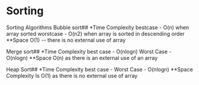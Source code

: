 # Sorting
Sorting Algorithms
Bubble sort##
*Time Complexity
bestcase - O(n) when array sorted
worstcase - O(n2) when array is sorted in descending order
**Space O(1) -- there is no external use of array

Merge sort##
*Time Complexity
best case - O(nlogn)
Worst Case - O(nlogn) 
**Space O(n) as there is an external use of an array

Heap Sort##
*Time Complexity
best case - Worst Case - O(nlogn)
**Space Complexity 
Is O(1) as there is no external use of array

